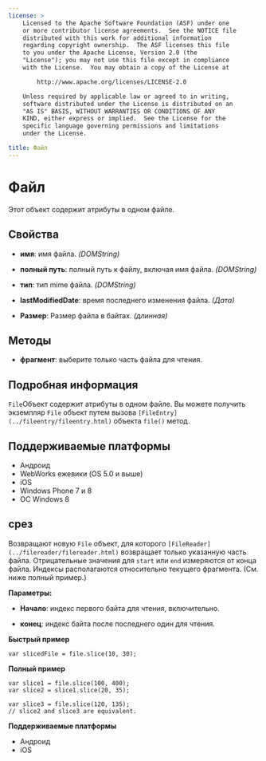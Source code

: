 ```yaml
---
license: >
    Licensed to the Apache Software Foundation (ASF) under one
    or more contributor license agreements.  See the NOTICE file
    distributed with this work for additional information
    regarding copyright ownership.  The ASF licenses this file
    to you under the Apache License, Version 2.0 (the
    "License"); you may not use this file except in compliance
    with the License.  You may obtain a copy of the License at

        http://www.apache.org/licenses/LICENSE-2.0

    Unless required by applicable law or agreed to in writing,
    software distributed under the License is distributed on an
    "AS IS" BASIS, WITHOUT WARRANTIES OR CONDITIONS OF ANY
    KIND, either express or implied.  See the License for the
    specific language governing permissions and limitations
    under the License.

title: Файл
---
```


# Файл

Этот объект содержит атрибуты в одном файле.

## Свойства

*   **имя**: имя файла. *(DOMString)*

*   **полный путь**: полный путь к файлу, включая имя файла. *(DOMString)*

*   **тип**: тип mime файла. *(DOMString)*

*   **lastModifiedDate**: время последнего изменения файла. *(Дата)*

*   **Размер**: Размер файла в байтах. *(длинная)*

## Методы

*   **фрагмент**: выберите только часть файла для чтения.

## Подробная информация

`File`Объект содержит атрибуты в одном файле. Вы можете получить экземпляр `File` объект путем вызова `[FileEntry](../fileentry/fileentry.html)` объекта `file()` метод.

## Поддерживаемые платформы

*   Андроид
*   WebWorks ежевики (OS 5.0 и выше)
*   iOS
*   Windows Phone 7 и 8
*   ОС Windows 8

## срез

Возвращают новую `File` объект, для которого `[FileReader](../filereader/filereader.html)` возвращает только указанную часть файла. Отрицательные значения для `start` или `end` измеряются от конца файла. Индексы располагаются относительно текущего фрагмента. (См. ниже полный пример.)

**Параметры:**

*   **Начало**: индекс первого байта для чтения, включительно.

*   **конец**: индекс байта после последнего один для чтения.

**Быстрый пример**

    var slicedFile = file.slice(10, 30);
    

**Полный пример**

    var slice1 = file.slice(100, 400);
    var slice2 = slice1.slice(20, 35);
    
    var slice3 = file.slice(120, 135);
    // slice2 and slice3 are equivalent.
    

**Поддерживаемые платформы**

*   Андроид
*   iOS